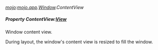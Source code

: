 _[mojo](../../modules/mojo/mojo-module.md):[mojo.app](../../modules/mojo/mojo-app.md).[Window](../../modules/mojo/mojo-app-window.md).ContentView_
##### Property ContentView:[View](../../modules/mojo/mojo-app-view.md)
Window content view.

During layout, the window's content view is resized to fill the window.
